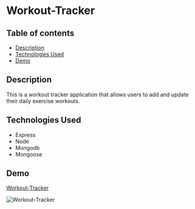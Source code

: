 # Workout-Tracker

## Table of contents


- [Description](#description)
- [Technologies Used](#technologies-used)
- [Demo](#demo)

## Description

This is a workout tracker application that allows users to add and update their daily exercise workouts. 


## Technologies Used

- Express
- Node
- Mongodb
- Mongoose


## Demo

[Workout-Tracker](https://intense-bayou-58867.herokuapp.com/?id=5fa5fccc5b13100017ee0d21)

![Workout-Tracker](assets/img/Fitness-Tracker.gif)
